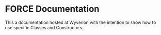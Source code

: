 # FORCE Documentation
This a documentation hosted at Wyverion with the intention to show how to use specific Classes and Constructors.
